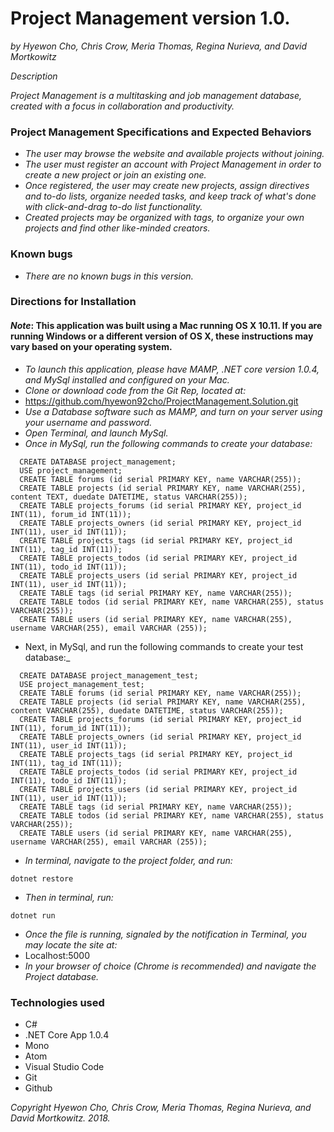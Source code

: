 # Project Management version 1.0.
_by Hyewon Cho, Chris Crow, Meria Thomas, Regina Nurieva, and David Mortkowitz_

*Description*

_Project Management is a multitasking and job management database, created with a focus in collaboration and productivity._


### Project Management Specifications and Expected Behaviors

* _The user may browse the website and available projects without joining._
* _The user must register an account with Project Management in order to create a new project or join an existing one._
* _Once registered, the user may create new projects, assign directives and to-do lists, organize needed tasks, and keep track of what's done with click-and-drag to-do list functionality._
* _Created projects may be organized with tags, to organize your own projects and find other like-minded creators._


### Known bugs
* _There are no known bugs in this version._


### Directions for Installation
#### *Note*: This application was built using a Mac running OS X 10.11. If you are running Windows or a different version of OS X, these instructions may vary based on your operating system.

* _To launch this application, please have MAMP, .NET core version 1.0.4, and MySql installed and configured on your Mac._
* _Clone or download code from the Git Rep, located at:_
* https://github.com/hyewon92cho/ProjectManagement.Solution.git
* _Use a Database software such as MAMP, and turn on your server using your username and password._ 
* _Open Terminal, and launch MySql._
* _Once in MySql, run the following commands to create your database:_
```
  CREATE DATABASE project_management;
  USE project_management;
  CREATE TABLE forums (id serial PRIMARY KEY, name VARCHAR(255));
  CREATE TABLE projects (id serial PRIMARY KEY, name VARCHAR(255), content TEXT, duedate DATETIME, status VARCHAR(255));
  CREATE TABLE projects_forums (id serial PRIMARY KEY, project_id INT(11), forum_id INT(11));
  CREATE TABLE projects_owners (id serial PRIMARY KEY, project_id INT(11), user_id INT(11));
  CREATE TABLE projects_tags (id serial PRIMARY KEY, project_id INT(11), tag_id INT(11));
  CREATE TABLE projects_todos (id serial PRIMARY KEY, project_id INT(11), todo_id INT(11));
  CREATE TABLE projects_users (id serial PRIMARY KEY, project_id INT(11), user_id INT(11));
  CREATE TABLE tags (id serial PRIMARY KEY, name VARCHAR(255));  
  CREATE TABLE todos (id serial PRIMARY KEY, name VARCHAR(255), status VARCHAR(255));
  CREATE TABLE users (id serial PRIMARY KEY, name VARCHAR(255), username VARCHAR(255), email VARCHAR (255));
```
* Next, in MySql, and run the following commands to create your test database:_
```
  CREATE DATABASE project_management_test;
  USE project_management_test;
  CREATE TABLE forums (id serial PRIMARY KEY, name VARCHAR(255));
  CREATE TABLE projects (id serial PRIMARY KEY, name VARCHAR(255), content VARCHAR(255), duedate DATETIME, status VARCHAR(255));
  CREATE TABLE projects_forums (id serial PRIMARY KEY, project_id INT(11), forum_id INT(11));
  CREATE TABLE projects_owners (id serial PRIMARY KEY, project_id INT(11), user_id INT(11));
  CREATE TABLE projects_tags (id serial PRIMARY KEY, project_id INT(11), tag_id INT(11));
  CREATE TABLE projects_todos (id serial PRIMARY KEY, project_id INT(11), todo_id INT(11));
  CREATE TABLE projects_users (id serial PRIMARY KEY, project_id INT(11), user_id INT(11));
  CREATE TABLE tags (id serial PRIMARY KEY, name VARCHAR(255));  
  CREATE TABLE todos (id serial PRIMARY KEY, name VARCHAR(255), status VARCHAR(255));
  CREATE TABLE users (id serial PRIMARY KEY, name VARCHAR(255), username VARCHAR(255), email VARCHAR (255));
```
* _In terminal, navigate to the project folder, and run:_

```
dotnet restore
```
* _Then in terminal, run:_

```
dotnet run
```
* _Once the file is running, signaled by the notification in Terminal, you may locate the site at:_
* Localhost:5000 
* _In your browser of choice (Chrome is recommended) and navigate the Project  database._

### Technologies used
* C# 
* .NET Core App 1.0.4
* Mono
* Atom
* Visual Studio Code
* Git
* Github



*Copyright* _Hyewon Cho, Chris Crow, Meria Thomas, Regina Nurieva, and David Mortkowitz. 2018._